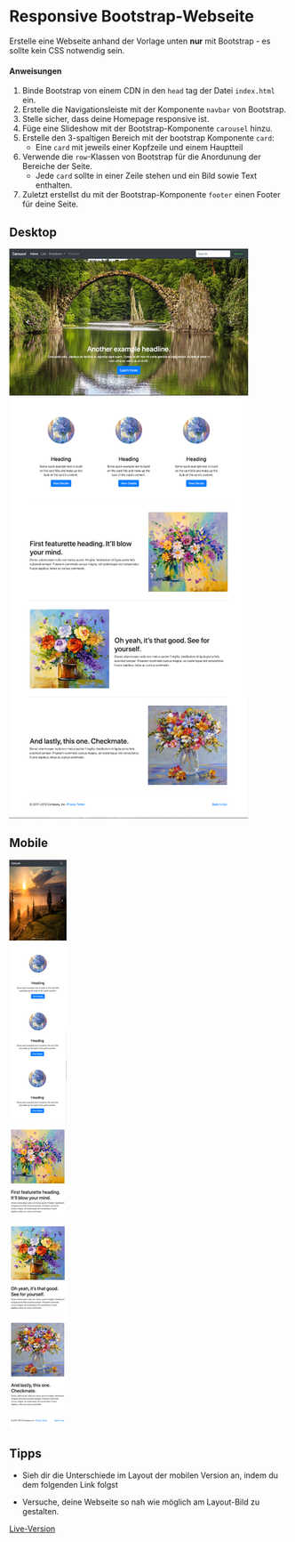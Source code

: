 # Responsive Bootstrap-Webseite

Erstelle eine Webseite anhand der Vorlage unten **nur** mit Bootstrap - es sollte kein CSS notwendig sein.

#### Anweisungen
1. Binde Bootstrap von einem CDN in den `head` tag der Datei `index.html` ein.
3. Erstelle die Navigationsleiste mit der Komponente `navbar` von Bootstrap.
4. Stelle sicher, dass deine Homepage responsive ist.
5. Füge eine Slideshow mit der Bootstrap-Komponente `carousel` hinzu.
6. Erstelle den 3-spaltigen Bereich mit der bootstrap Komponente `card`:
    - Eine `card` mit jeweils einer Kopfzeile und einem Hauptteil
7. Verwende die `row`-Klassen von Bootstrap für die Anordunung der Bereiche der Seite.
    - Jede `card` sollte in einer Zeile stehen und ein Bild sowie Text enthalten.
8. Zuletzt erstellst du mit der Bootstrap-Komponente `footer` einen Footer für deine Seite.

## Desktop

![Die Übersicht](./images/desktop.png "Die allgemeine Übersicht")

## Mobile

![Die Übersicht](./images/mobile.png "Die mobile Übersicht")

## Tipps

- Sieh dir die Unterschiede im Layout der mobilen Version an, indem du dem folgenden Link folgst

- Versuche, deine Webseite so nah wie möglich am Layout-Bild zu gestalten.

[Live-Version](https://hsnakk.github.io/UIB_Framework_Bootstrap_Exercise-1/)
